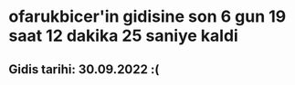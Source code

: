 # ofarukbicer'in gidisine son 6 gun 19 saat 12 dakika 25 saniye kaldi

## Gidis tarihi: 30.09.2022 :(